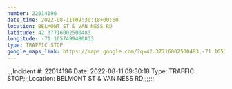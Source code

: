 ```yaml
---
number: 22014196
date_time: 2022-08-11T09:30:18+00:00
location: BELMONT ST & VAN NESS RD
latitude: 42.37716002500483
longitude: -71.1657499480833
type: TRAFFIC STOP
google_maps_link: https://maps.google.com/?q=42.37716002500483,-71.1657499480833
---
```


;;;Incident #: 22014196  Date: 2022-08-11 09:30:18   Type: TRAFFIC STOP;;;Location: BELMONT ST & VAN NESS RD;;;;;;
